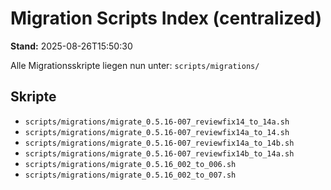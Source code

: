# Migration Scripts Index (centralized)

**Stand:** 2025-08-26T15:50:30

Alle Migrationsskripte liegen nun unter: `scripts/migrations/`

## Skripte
- `scripts/migrations/migrate_0.5.16-007_reviewfix14_to_14a.sh`
- `scripts/migrations/migrate_0.5.16-007_reviewfix14a_to_14.sh`
- `scripts/migrations/migrate_0.5.16-007_reviewfix14a_to_14b.sh`
- `scripts/migrations/migrate_0.5.16-007_reviewfix14b_to_14a.sh`
- `scripts/migrations/migrate_0.5.16_002_to_006.sh`
- `scripts/migrations/migrate_0.5.16_002_to_007.sh`

